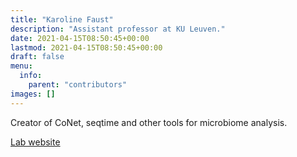 ```yaml
---
title: "Karoline Faust"
description: "Assistant professor at KU Leuven."
date: 2021-04-15T08:50:45+00:00
lastmod: 2021-04-15T08:50:45+00:00
draft: false
menu:
  info:
    parent: "contributors"
images: []
---
```


Creator of CoNet, seqtime and other tools for microbiome analysis. 

[Lab website](http://psbweb05.psb.ugent.be/conet/karoline/)
